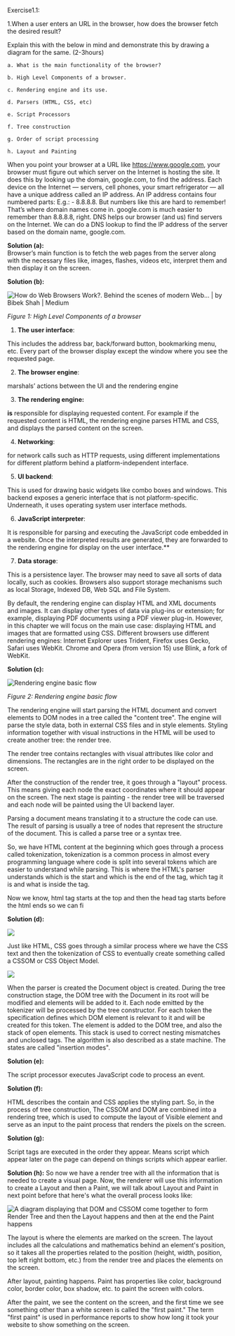 ﻿Exercise1.1:

1.When a user enters an URL in the browser, how does the browser fetch the desired result? 

Explain this with the below in mind and demonstrate this by drawing a diagram for the same. (2-3hours)

    a. What is the main functionality of the browser?

    b. High Level Components of a browser.

    c. Rendering engine and its use.

    d. Parsers (HTML, CSS, etc)

    e. Script Processors

    f. Tree construction

    g. Order of script processing

    h. Layout and Painting

When you point your browser at a URL like https://www.google.com, your browser must figure out which server on the Internet is hosting the site. It does this by looking up the domain, google.com, to find the address. Each device on the Internet — servers, cell phones, your smart refrigerator — all have a unique address called an IP address. An IP address contains four numbered parts: E.g.: - 8.8.8.8. But numbers like this are hard to remember! That’s where domain names come in. google.com is much easier to remember than 8.8.8.8, right. DNS helps our browser (and us) find servers on the Internet. We can do a DNS lookup to find the IP address of the server based on the domain name, google.com. 


**Solution (a):**    
Browser’s main function is to fetch the web pages from the server along with the necessary files like, images, flashes, videos etc, interpret them and then display it on the screen.    


**Solution (b):** 


![How do Web Browsers Work?. Behind the scenes of modern Web… | by Bibek Shah  | Medium](1.png)

*Figure 1: High Level Components of a browser*

1. **The user interface**:

This includes the address bar, back/forward button, bookmarking menu, etc. Every part of the browser display except the window where you see the requested page.

2. **The browser engine**: 

marshals’ actions between the UI and the rendering engine

3. **The rendering engine:**

**is** responsible for displaying requested content. For example if the requested content is HTML, the rendering engine parses HTML and CSS, and displays the parsed content on the screen.

4. **Networking**: 

for network calls such as HTTP requests, using different implementations for different platform behind a platform-independent interface.

5. **UI backend**: 

This is used for drawing basic widgets like combo boxes and windows. This backend exposes a generic interface that is not platform-specific. Underneath, it uses operating system user interface methods.

6. **JavaScript interpreter**: 

It is responsible for parsing and executing the JavaScript code embedded in a website. Once the interpreted results are generated, they are forwarded to the rendering engine for display on the user interface.** 

7. **Data storage**:

This is a persistence layer. The browser may need to save all sorts of data locally, such as cookies. Browsers also support storage mechanisms such as local Storage, Indexed DB, Web SQL and File System.

By default, the rendering engine can display HTML and XML documents and images. It can display other types of data via plug-ins or extension; for example, displaying PDF documents using a PDF viewer plug-in. However, in this chapter we will focus on the main use case: displaying HTML and images that are formatted using CSS. Different browsers use different rendering engines: Internet Explorer uses Trident, Firefox uses Gecko, Safari uses WebKit. Chrome and Opera (from version 15) use Blink, a fork of WebKit.

  **Solution (c):**  

![Rendering engine basic flow](2.png)

*Figure 2: Rendering engine basic flow*

The rendering engine will start parsing the HTML document and convert elements to DOM nodes in a tree called the "content tree". The engine will parse the style data, both in external CSS files and in style elements. Styling information together with visual instructions in the HTML will be used to create another tree: the render tree.

The render tree contains rectangles with visual attributes like color and dimensions. The rectangles are in the right order to be displayed on the screen.

After the construction of the render tree, it goes through a "layout" process. This means giving each node the exact coordinates where it should appear on the screen. The next stage is painting - the render tree will be traversed and each node will be painted using the UI backend layer.

Parsing a document means translating it to a structure the code can use. The result of parsing is usually a tree of nodes that represent the structure of the document. This is called a parse tree or a syntax tree.

So, we have HTML content at the beginning which goes through a process called tokenization, tokenization is a common process in almost every programming language where code is split into several tokens which are easier to understand while parsing. This is where the HTML's parser understands which is the start and which is the end of the tag, which tag it is and what is inside the tag.

Now we know, html tag starts at the top and then the head tag starts before the html ends so we can fi

**Solution (d):** 

![](3.png)

Just like HTML, CSS goes through a similar process where we have the CSS text and then the tokenization of CSS to eventually create something called a CSSOM or CSS Object Model.

![](4.png)

When the parser is created the Document object is created. During the tree construction stage, the DOM tree with the Document in its root will be modified and elements will be added to it. Each node emitted by the tokenizer will be processed by the tree constructor. For each token the specification defines which DOM element is relevant to it and will be created for this token. The element is added to the DOM tree, and also the stack of open elements. This stack is used to correct nesting mismatches and unclosed tags. The algorithm is also described as a state machine. The states are called "insertion modes".

**Solution (e):** 

The script processor executes JavaScript code to process an event.

**Solution (f):**

HTML describes the contain and CSS applies the styling part. So, in the process of tree construction, The CSSOM and DOM are combined into a rendering tree, which is used to compute the layout of Visible element and serve as an input to the paint process that renders the pixels on the screen.

**Solution (g):**  

Script tags are executed in the order they appear. Means script which appear later on the page can depend on things scripts which appear earlier.

**Solution (h):** 
So now we have a render tree with all the information that is needed to create a visual page. Now, the renderer will use this information to create a Layout and then a Paint, we will talk about Layout and Paint in next point before that here's what the overall process looks like:

![A diagram displaying that DOM and CSSOM come together to form Render Tree and then the Layout happens and then at the end the Paint happens](5.png)

The layout is where the elements are marked on the screen. The layout includes all the calculations and mathematics behind an element's position, so it takes all the properties related to the position (height, width, position, top left right bottom, etc.) from the render tree and places the elements on the screen.

After layout, painting happens. Paint has properties like color, background color, border color, box shadow, etc. to paint the screen with colors.

After the paint, we see the content on the screen, and the first time we see something other than a white screen is called the "first paint." The term "first paint" is used in performance reports to show how long it took your website to show something on the screen.

